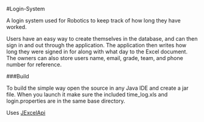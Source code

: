 #Login-System

A login system used for Robotics to keep track of how long they have worked. 

Users have an easy way to create themselves in the database, and can then sign in and out through the application. The application then writes how long they were signed in for along with what day to the Excel document. The owners can also store users name, email, grade, team, and phone number for reference. 

###Build

To build the simple way open the source in any Java IDE and create a jar file. When you launch it make sure the included time_log.xls and login.properties are in the same base directory.

Uses [JExcelApi](http://sourceforge.net/projects/jexcelapi/)
